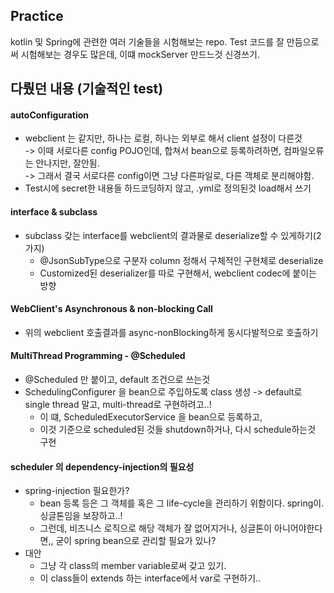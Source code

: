 ## Practice
kotlin 및 Spring에 관련한 여러 기술들을 시험해보는 repo. 
Test 코드를 잘 만듬으로써 시험해보는 경우도 많은데, 이떄 mockServer 만드느것 신경쓰기. 

## 다뤘던 내용 (기술적인 test) 
#### autoConfiguration 

* webclient 는 같지만, 하나는 로컬, 하나는 외부로 해서 client 설정이 다른것         
   -> 이때 서로다른 config POJO인데, 합쳐서 bean으로 등록하려하면, 컴파일오류는 안나지만, 잘안됨.          
   -> 그래서 결국 서로다른 config이면 그냥 다른파일로, 다른 객체로 분리해야함. 
* Test시에 secret한 내용들 하드코딩하지 않고, .yml로 정의된것 load해서 쓰기 

#### interface & subclass 
* subclass 갖는 interface를 webclient의 결과물로 deserialize할 수 있게하기(2가지)
    * @JsonSubType으로 구분자 column 정해서 구체적인 구현체로 deserialize
    * Customized된 deserializer를 따로 구현해서, webclient codec에 붙이는 방향

#### WebClient's Asynchronous & non-blocking Call
* 위의 webclient 호출결과를 async-nonBlocking하게 동시다발적으로 호출하기 

#### MultiThread Programming - @Scheduled
* @Scheduled 만 붙이고, default 조건으로 쓰는것 
* SchedulingConfigurer 을 bean으로 주입하도록 class 생성 -> default로 single thread 말고, multi-thread로 구현하려고..! 
	* 이 떄, ScheduledExecutorService 을 bean으로 등록하고, 
	* 이것 기준으로 scheduled된 것들 shutdown하거나, 다시 schedule하는것 구현


#### scheduler 의 dependency-injection의 필요성 
* spring-injection 필요한가? 
	* bean 등록 등은 그 객체를 혹은 그 life-cycle을 관리하기 위함이다. spring이. 싱글톤임을 보장하고..! 
	* 그런데, 비즈니스 로직으로 해당 객체가 잘 없어지거나, 싱글톤이 아니어야한다면,, 굳이 spring bean으로 관리할 필요가 있나? 
 * 대안 
	* 그냥 각 class의 member variable로써 갖고 있기. 
	* 이 class들이 extends 하는 interface에서 var로 구현하기.. 
